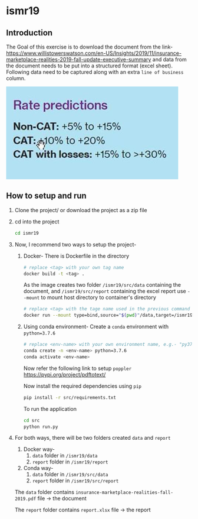 # ismr19
## Introduction
The Goal of this exercise is to download the document from the link- https://www.willistowerswatson.com/en-US/Insights/2019/11/insurance-marketplace-realities-2019-fall-update-executive-summary and data from the document needs to be put into a structured format (excel sheet). Following data need to be captured along with an extra `line of business` column.

![alt text](./images/Info-Screenshort.jpg "Info Screenshort")

## How to setup and run
1. Clone the project/ or download the project as a zip file
2. cd into the project
    ```bash
    cd ismr19
    ```
3. Now, I recommend two ways to setup the project-
    1. Docker- There is Dockerfile in the directory
        ```bash
        # replace <tag> with your own tag name
        docker build -t <tag> .
        ```
        As the image creates two folder `/ismr19/src/data` containing the document, and `/ismr19/src/report` containing the excel report use `--mount` to mount host directory to container's directory
        ```bash
        # replace <tag> with the tage name used in the previous command
        docker run --mount type=bind,source="$(pwd)"/data,target=/ismr19/src/data --mount type=bind,source="$(pwd)"/report,target=/ismr19/src/report -t <tag>
        ```
    2. Using conda environment- Create a `conda` environment with `python=3.7.6`
        ```bash
        # replace <env-name> with your own environment name, e.g.- "py376", "ismr19" etc.
        conda create -n <env-name> python=3.7.6
        conda activate <env-name>
        ```
        Now refer the following link to setup `poppler` https://pypi.org/project/pdftotext/
        
        Now install the required dependencies using `pip`
        ```bash
        pip install -r src/requirements.txt
        ```
        To run the application
        ```bash
        cd src
        python run.py
        ```
4. For both ways, there will be two folders created `data` and `report`
    1. Docker way-
        1. `data` folder in `/ismr19/data`
        2. `report` folder in `/ismr19/report`
    2. Conda way-
        1. `data` folder in `/ismr19/src/data`
        2. `report` folder in `/ismr19/src/report`
    
    The `data` folder contains `insurance-marketplace-realities-fall-2019.pdf` file -> the document

    The `report` folder contains `report.xlsx` file -> the report